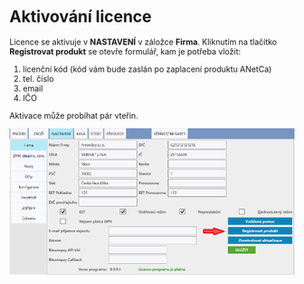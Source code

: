 # Aktivování licence

Licence se aktivuje v **NASTAVENÍ** v záložce **Firma**. Kliknutím na tlačítko **Registrovat produkt** se otevře formulář, kam je potřeba vložit:

1. licenční kód (kód vám bude zaslán po zaplacení produktu ANetCa)
2. tel. číslo 
3. email
4. IČO

Aktivace může probíhat pár vteřin.

![](img/license.png)

